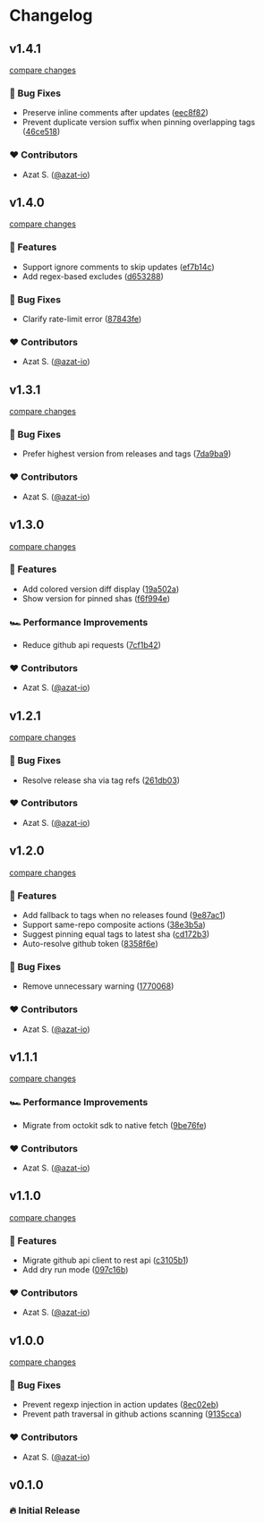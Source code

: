 # Changelog

## v1.4.1

[compare changes](https://github.com/azat-io/actions-up/compare/v1.4.0...v1.4.1)

### 🐞 Bug Fixes

- Preserve inline comments after updates ([eec8f82](https://github.com/azat-io/actions-up/commit/eec8f82))
- Prevent duplicate version suffix when pinning overlapping tags ([46ce518](https://github.com/azat-io/actions-up/commit/46ce518))

### ❤️ Contributors

- Azat S. ([@azat-io](https://github.com/azat-io))

## v1.4.0

[compare changes](https://github.com/azat-io/actions-up/compare/v1.3.1...v1.4.0)

### 🚀 Features

- Support ignore comments to skip updates ([ef7b14c](https://github.com/azat-io/actions-up/commit/ef7b14c))
- Add regex-based excludes ([d653288](https://github.com/azat-io/actions-up/commit/d653288))

### 🐞 Bug Fixes

- Clarify rate-limit error ([87843fe](https://github.com/azat-io/actions-up/commit/87843fe))

### ❤️ Contributors

- Azat S. ([@azat-io](https://github.com/azat-io))

## v1.3.1

[compare changes](https://github.com/azat-io/actions-up/compare/v1.3.0...v1.3.1)

### 🐞 Bug Fixes

- Prefer highest version from releases and tags ([7da9ba9](https://github.com/azat-io/actions-up/commit/7da9ba9))

### ❤️ Contributors

- Azat S. ([@azat-io](https://github.com/azat-io))

## v1.3.0

[compare changes](https://github.com/azat-io/actions-up/compare/v1.2.1...v1.3.0)

### 🚀 Features

- Add colored version diff display ([19a502a](https://github.com/azat-io/actions-up/commit/19a502a))
- Show version for pinned shas ([f6f994e](https://github.com/azat-io/actions-up/commit/f6f994e))

### 🏎 Performance Improvements

- Reduce github api requests ([7cf1b42](https://github.com/azat-io/actions-up/commit/7cf1b42))

### ❤️ Contributors

- Azat S. ([@azat-io](https://github.com/azat-io))

## v1.2.1

[compare changes](https://github.com/azat-io/actions-up/compare/v1.2.0...v1.2.1)

### 🐞 Bug Fixes

- Resolve release sha via tag refs ([261db03](https://github.com/azat-io/actions-up/commit/261db03))

### ❤️ Contributors

- Azat S. ([@azat-io](https://github.com/azat-io))

## v1.2.0

[compare changes](https://github.com/azat-io/actions-up/compare/v1.1.1...v1.2.0)

### 🚀 Features

- Add fallback to tags when no releases found ([9e87ac1](https://github.com/azat-io/actions-up/commit/9e87ac1))
- Support same-repo composite actions ([38e3b5a](https://github.com/azat-io/actions-up/commit/38e3b5a))
- Suggest pinning equal tags to latest sha ([cd172b3](https://github.com/azat-io/actions-up/commit/cd172b3))
- Auto-resolve github token ([8358f6e](https://github.com/azat-io/actions-up/commit/8358f6e))

### 🐞 Bug Fixes

- Remove unnecessary warning ([1770068](https://github.com/azat-io/actions-up/commit/1770068))

### ❤️ Contributors

- Azat S. ([@azat-io](https://github.com/azat-io))

## v1.1.1

[compare changes](https://github.com/azat-io/actions-up/compare/v1.1.0...v1.1.1)

### 🏎 Performance Improvements

- Migrate from octokit sdk to native fetch ([9be76fe](https://github.com/azat-io/actions-up/commit/9be76fe))

### ❤️ Contributors

- Azat S. ([@azat-io](https://github.com/azat-io))

## v1.1.0

[compare changes](https://github.com/azat-io/actions-up/compare/v1.0.0...v1.1.0)

### 🚀 Features

- Migrate github api client to rest api ([c3105b1](https://github.com/azat-io/actions-up/commit/c3105b1))
- Add dry run mode ([097c16b](https://github.com/azat-io/actions-up/commit/097c16b))

### ❤️ Contributors

- Azat S. ([@azat-io](https://github.com/azat-io))

## v1.0.0

[compare changes](https://github.com/azat-io/actions-up/compare/v0.1.0...v1.0.0)

### 🐞 Bug Fixes

- Prevent regexp injection in action updates ([8ec02eb](https://github.com/azat-io/actions-up/commit/8ec02eb))
- Prevent path traversal in github actions scanning ([9135cca](https://github.com/azat-io/actions-up/commit/9135cca))

### ❤️ Contributors

- Azat S. ([@azat-io](https://github.com/azat-io))

## v0.1.0

### 🔥️️ Initial Release
